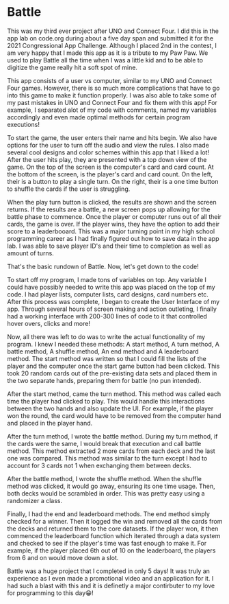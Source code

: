# Battle

This was my third ever project after UNO and Connect Four. I did this in the app lab on code.org during about a five day span and submitted it for the 2021 Congressional App Challenge. Although I placed 2nd in the contest, I am very happy that I made this app as it is a tribute to my Paw Paw. We used to play Battle all the time when I was a little kid and to be able to digitize the game really hit a soft spot of mine.

This app consists of a user vs computer, similar to my UNO and Connect Four games. However, there is so much more complications that have to go into this game to make it function properly. I was also able to take some of my past mistakes in UNO and Connect Four and fix them with this app! For example, I separated alot of my code with comments, named my variables accordingly and even made optimal methods for certain program executions!

To start the game, the user enters their name and hits begin. We also have options for the user to turn off the audio and view the rules. I also made several cool designs and color schemes within this app that I liked a lot! After the user hits play, they are presented with a top down view of the game. On the top of the screen is the computer's card and card count. At the bottom of the screen, is the player's card and card count. On the left, their is a button to play a single turn. On the right, their is a one time button to shuffle the cards if the user is struggling. 

When the play turn button is clicked, the results are shown and the screen returns. If the results are a battle, a new screen pops up allowing for the battle phase to commence. Once the player or computer runs out of all their cards, the game is over. If the player wins, they have the option to add their score to a leaderbooard. This was a major turning point in my high school programming career as I had finally figured out how to save data in the app lab. I was able to save player ID's and their time to completion as well as amount of turns.

That's the basic rundown of Battle. Now, let's get down to the code!

To start off my program, I made tons of variables on top. Any variable I could have possibly needed to write this app was placed on the top of my code. I had player lists, computer lists, card designs, card numbers etc. After this process was complete, I began to create the User Interface of my app. 
Through several hours of screen making and action outleting, I finally had a working interface with 200-300 lines of code to it that controlled hover overs, clicks and more!

Now, all there was left to do was to write the actual functionality of my program. I knew I needed these methods: A start method, A turn method, A battle method, A shuffle method, An end method and A leaderboard method. The start method was written so that I could fill the lists of the player and the computer once the start game button had been clicked. This took 20 random cards out of the pre-existing data sets and placed them in the two separate hands, preparing them for battle (no pun intended). 

After the start method, came the turn method. This method was called each time the player had clicked to play. This would handle this interactions between the two hands and also update the UI. For example, if the player won the round, the card would have to be removed from the computer hand and placed in the player hand. 

After the turn method, I wrote the battle method. During my turn method, if the cards were the same, I would break that execution and call battle method. This method extracted 2 more cards from each deck and the last one was compared. This method was similar to the turn except I had to account for 3 cards not 1 when exchanging them between decks. 

After the battle method, I wrote the shuffle method. When the shuffle method was clicked, it would go away, ensuring its one time usage. Then, both decks would be scrambled in order. This was pretty easy using a randomizer a class.

Finally, I had the end and leaderboard methods. The end method simply checked for a winner. Then it logged the win and removed all the cards from the decks and returned them to the core datasets. If the player won, it then commenced the leaderboard function which iterated through a data system and checked to see if the player's time was fast enough to make it. For example, if the player placed 6th out of 10 on the leaderboard, the players from 6 and on would move down a slot. 


Battle was a huge project that I completed in only 5 days! It was truly an experience as I even made a promotional video and an application for it. I had such a blast with this and it is definetly a major contirbuter to my love for programming to this day😁!



